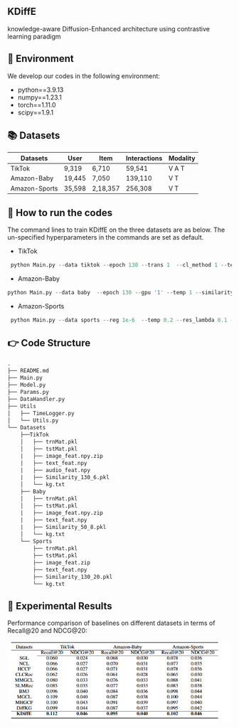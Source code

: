 ## KDiffE
knowledge-aware Diffusion-Enhanced architecture using contrastive learning paradigm
## 📝 Environment

We develop our codes in the following environment:

- python==3.9.13
- numpy==1.23.1
- torch==1.11.0
- scipy==1.9.1

## 📚 Datasets

| Datasets          | User        | Item      | Interactions | Modality      |
| ------------------- | --------------- |-----------| ---------------- |---------------|
| TikTok             | 9,319          | 6,710   |59,541          | V     A     T |
| Amazon-Baby            | 19,445         | 7,050    | 139,110           | V    T        |
| Amazon-Sports       | 35,598       | 2,18,357 | 256,308        | V  T          |

## 🚀 How to run the codes

The command lines to train KDiffE on the three datasets are as below. The un-specified hyperparameters in the commands are set as default.

- TikTok 

```python
 python Main.py --data tiktok --epoch 130 --trans 1  --cl_method 1 --temp 0.7 --similarity '130_6' --epsilon 0.9 --gpu '4' --step 10 --e_loss 0.7

```

- Amazon-Baby 

```python
python Main.py --data baby  --epoch 130 --gpu '1' --temp 1 --similarity '50_8' --epsilon 0.6 --ssl_reg 0.1 --step 10 --e_loss 0.9 --keepRate 1 --q 1

```

- Amazon-Sports

```python
 python Main.py --data sports --reg 1e-6  --temp 0.2 --res_lambda 0.1 --keepRate 1 --trans 1 --epoch 130 --gpu '0' --similarity '130_20' --epsilon 1 --e_loss 0.5 --q 2 --step 10
```

## 👉 Code Structure

```
.
├── README.md
├── Main.py
├── Model.py
├── Params.py
├── DataHandler.py
├── Utils
│   ├── TimeLogger.py
│   └── Utils.py
└── Datasets
    ├──TikTok 
    │   ├── trnMat.pkl
    │   ├── tstMat.pkl
    |   ├── image_feat.npy.zip
    |   ├── text_feat.npy
    |   ├── audio_feat.npy
    |   ├── Similarity_130_6.pkl
    │   └── kg.txt
    ├── Baby 
    │   ├── trnMat.pkl
    │   ├── tstMat.pkl
    |   ├── image_feat.npy.zip
    |   ├── text_feat.npy
    |   ├── Similarity_50_8.pkl
    │   └── kg.txt
    └── Sports
        ├── trnMat.pkl
        ├── tstMat.pkl
        ├── image_feat.zip
        ├── text_feat.npy
        ├── Similarity_130_20.pkl
        └── kg.txt
```

## 🎯 Experimental Results

Performance comparison of baselines on different datasets in terms of Recall@20 and NDCG@20:

![](./performance.png)


